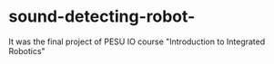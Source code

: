 # sound-detecting-robot-
It was the final project of PESU IO course "Introduction to Integrated Robotics"
